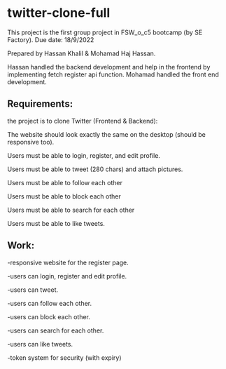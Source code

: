 # twitter-clone-full

This project is the first group project in FSW_o_c5 bootcamp (by SE Factory).
Due date: 18/9/2022

Prepared by Hassan Khalil & Mohamad Haj Hassan.

Hassan handled the backend development and help in the frontend by implementing fetch register api function.
Mohamad handled the front end development.

Requirements:
-------------
the project is to clone Twitter (Frontend & Backend):

The website should look exactly the same on the desktop (should be responsive too).

Users must be able to login, register, and edit profile.

Users must be able to tweet (280 chars) and attach pictures.

Users must be able to follow each other

Users must be able to block each other

Users must be able to search for each other

Users must be able to like tweets.


Work:
-----

-responsive website for the register page.

-users can login, register and edit profile.

-users can tweet.

-users can follow each other.

-users can block each other.

-users can search for each other.

-users can like tweets.

-token system for security (with expiry)
